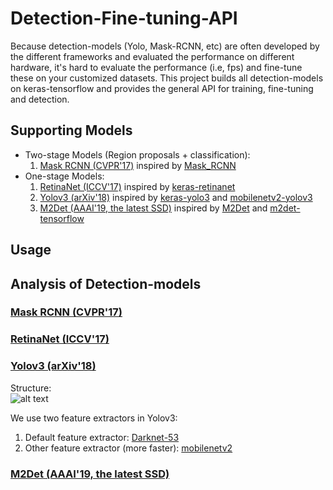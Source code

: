 # Detection-Fine-tuning-API
Because detection-models (Yolo, Mask-RCNN, etc) are often developed by the different frameworks and evaluated the performance on different hardware, it's hard to evaluate the performance (i.e, fps) and fine-tune these on your customized datasets. This project builds all detection-models on keras-tensorflow and provides the general API for training, fine-tuning and detection. 
## Supporting Models
* Two-stage Models (Region proposals + classification):
    1. [Mask RCNN (CVPR'17)](https://arxiv.org/abs/1703.06870) inspired by [Mask_RCNN](https://github.com/matterport/Mask_RCNN)
* One-stage Models:
    1. [RetinaNet (ICCV'17)](https://arxiv.org/abs/1708.02002) inspired by [keras-retinanet](https://github.com/fizyr/keras-retinanet)
    2. [Yolov3 (arXiv'18)](https://arxiv.org/abs/1804.02767) inspired by [keras-yolo3](https://github.com/qqwweee/keras-yolo3) and [mobilenetv2-yolov3](https://github.com/fsx950223/mobilenetv2-yolov3)
    3. [M2Det (AAAI'19, the latest SSD)](https://arxiv.org/abs/1811.04533) inspired by [M2Det](https://github.com/qijiezhao/M2Det) and [m2det-tensorflow](https://github.com/tadax/m2det)
## Usage
## Analysis of Detection-models
### [Mask RCNN (CVPR'17)](https://arxiv.org/abs/1703.06870)
### [RetinaNet (ICCV'17)](https://arxiv.org/abs/1708.02002)
### [Yolov3 (arXiv'18)](https://arxiv.org/abs/1804.02767)
Structure:<br/>
![alt text](https://github.com/jacksonly/Detection-Fine-tuning-API/tree/master/Images/yolov3.png)

We use two feature extractors in Yolov3:
1. Default feature extractor: [Darknet-53](https://github.com/qqwweee/keras-yolo3)
2. Other feature extractor (more faster): [mobilenetv2](https://github.com/fsx950223/mobilenetv2-yolov3)
### [M2Det (AAAI'19, the latest SSD)](https://arxiv.org/abs/1811.04533)